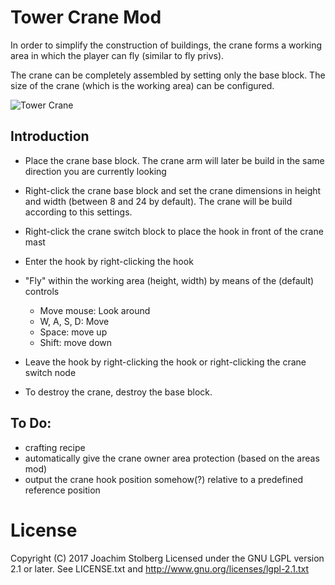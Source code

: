 # Tower Crane Mod
In order to simplify the construction of buildings, the crane forms a working area in which the player can fly (similar to fly privs).

The crane can be completely assembled by setting only the base block.
The size of the crane (which is the working area) can be configured.

![Tower Crane](https://github.com/joe7575/Minetest-Towercrane/blob/master/towercrane640.png)


## Introduction
* Place the crane base block.
  The crane arm will later be build in the same direction you are currently looking 

* Right-click the crane base block and set the crane dimensions in height and width (between 8 and 24 by default).
  The crane will be build according to this settings.

* Right-click the crane switch block to place the hook in front of the crane mast

* Enter the hook by right-clicking the hook

* "Fly" within the working area (height, width) by means of the (default) controls
  - Move mouse: Look around
  - W, A, S, D: Move
  - Space: move up
  - Shift: move down

* Leave the hook by right-clicking the hook or right-clicking the crane switch node

* To destroy the crane, destroy the base block.


## To Do:
- crafting recipe
- automatically give the crane owner area protection  (based on the areas mod)
- output the crane hook position somehow(?) relative to a predefined reference position


# License
Copyright (C) 2017 Joachim Stolberg
Licensed under the GNU LGPL version 2.1 or later. See LICENSE.txt and http://www.gnu.org/licenses/lgpl-2.1.txt
